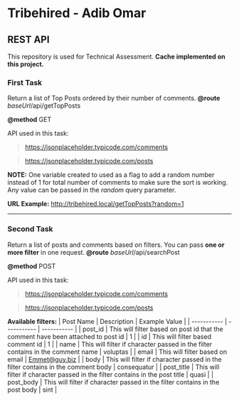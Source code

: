 # Tribehired - Adib Omar
## REST API 
This repository is used for Technical Assessment.
**Cache implemented on this project.**

### First Task
Return a list of Top Posts ordered by their number of comments.
**@route** *baseUrl*/api/getTopPosts

**@method** GET

API used in this task:
> https://jsonplaceholder.typicode.com/comments

> https://jsonplaceholder.typicode.com/posts

**NOTE:**
One variable created to used as a flag to add a random number instead of 1 for total number of comments to make sure the sort is working. Any value can be passed in the *random* query parameter.

**URL Example:** http://tribehired.local/getTopPosts?random=1

---
### Second Task
Return a list of posts and comments based on filters.
You can pass **one or more filter** in one request.
**@route** *baseUrl*/api/searchPost

**@method** POST

API used in this task:
> https://jsonplaceholder.typicode.com/comments

> https://jsonplaceholder.typicode.com/posts

**Available filters:**
| Post Name | Description | Example Value |
| ----------- | ----------- | ----------- | 
| post_id | This will filter based on post id that the comment have been attached to post id | 1 |
| id | This will filter based comment id | 1 |
| name | This will filter if character passed in the filter contains in the comment name | voluptas |
| email | This will filter based on email | Emmet@guy.biz |
| body | This will filter if character passed in the filter contains in the comment body | consequatur |
| post_title | This will filter if character passed in the filter contains in the post title | quasi |
| post_body | This will filter if character passed in the filter contains in the post body | sint |
